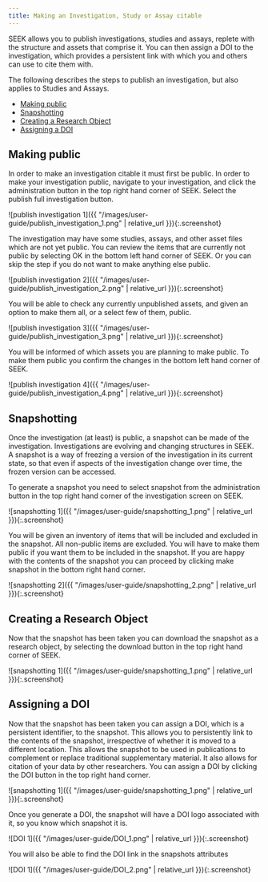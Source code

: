 ```yaml
---
title: Making an Investigation, Study or Assay citable
---
```


SEEK allows you to publish investigations, studies and assays, replete with the structure and assets that comprise it. You can then assign a DOI to the investigation, which provides a persistent link with which you and others can use to cite them with. 

The following describes the steps to publish an investigation, but also applies to Studies and Assays.

* [Making public](#making-public)
* [Snapshotting](#snapshotting)
* [Creating a Research Object](#creating-a-research-object)
* [Assigning a DOI](#assigning-a-doi)

## Making public
In order to make an investigation citable it must first be public. In order to make your investigation public, navigate to your investigation, and click the administration button in the top right hand corner of SEEK. Select the publish full investigation button.

![publish investigation 1]({{ "/images/user-guide/publish_investigation_1.png" |  relative_url }}){:.screenshot}

The investigation may have some studies, assays, and other asset files which are not yet public. You can review the items that are currently not public by selecting OK in the bottom left hand corner of SEEK. Or you can skip the step if you do not want to make anything else public.

![publish investigation 2]({{ "/images/user-guide/publish_investigation_2.png" |  relative_url }}){:.screenshot}

You will be able to check any currently unpublished assets, and given an option to make them all, or a select few of them, public.

![publish investigation 3]({{ "/images/user-guide/publish_investigation_3.png" |  relative_url }}){:.screenshot}

You will be informed of which assets you are planning to make public. To make them public you confirm the changes in the bottom left hand corner of SEEK.

![publish investigation 4]({{ "/images/user-guide/publish_investigation_4.png" |  relative_url }}){:.screenshot}

## Snapshotting
Once the investigation (at least) is public, a snapshot can be made of the investigation. Investigations are evolving and changing structures in SEEK. A snapshot is a way of freezing a version of the investigation in its current state, so that even if aspects of the investigation change over time, the frozen version can be accessed.

To generate a snapshot you need to select snapshot from the administration button in the top right hand corner of the investigation screen on SEEK.

![snapshotting 1]({{ "/images/user-guide/snapshotting_1.png" |  relative_url }}){:.screenshot}

You will be given an inventory of items that will be included and excluded in the snapshot. All non-public items are excluded. You will have to make them public if you want them to be included in the snapshot. If you are happy with the contents of the snapshot you can proceed by clicking make snapshot in the bottom right hand corner.

![snapshotting 2]({{ "/images/user-guide/snapshotting_2.png" |  relative_url }}){:.screenshot}

## Creating a Research Object
Now that the snapshot has been taken you can download the snapshot as a research object, by selecting the download button in the top right hand corner of SEEK.

![snapshotting 1]({{ "/images/user-guide/snapshotting_1.png" |  relative_url }}){:.screenshot}

## Assigning a DOI
Now that the snapshot has been taken you can assign a DOI, which is a persistent identifier, to the snapshot. This allows you to persistently link to the contents of the snapshot, irrespective of whether it is moved to a different location. This allows the snapshot to be used in publications to complement or replace traditional supplementary material. It also allows for citation of your data by other researchers. You can assign a DOI by clicking the DOI button in the top right hand corner.

![snapshotting 1]({{ "/images/user-guide/snapshotting_1.png" |  relative_url }}){:.screenshot}

Once you generate a DOI, the snapshot will have a DOI logo associated with it, so you know which snapshot it is.

![DOI 1]({{ "/images/user-guide/DOI_1.png" |  relative_url }}){:.screenshot}

You will also be able to find the DOI link in the snapshots attributes

![DOI 1]({{ "/images/user-guide/DOI_2.png" |  relative_url }}){:.screenshot}
